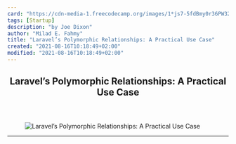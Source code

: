 ```yaml
---
card: "https://cdn-media-1.freecodecamp.org/images/1*js7-5fdBmy0r36PW32dqYA.png"
tags: [Startup]
description: "by Joe Dixon"
author: "Milad E. Fahmy"
title: "Laravel’s Polymorphic Relationships: A Practical Use Case"
created: "2021-08-16T10:18:49+02:00"
modified: "2021-08-16T10:18:49+02:00"
---
```

<div class="site-wrapper">
<main id="site-main" class="site-main outer">
<div class="inner">
<article class="post-full post tag-startup tag-programming tag-web-development tag-php tag-laravel ">
<header class="post-full-header">
<h1 class="post-full-title">Laravel’s Polymorphic Relationships: A Practical Use Case</h1>
</header>
<figure class="post-full-image">
<picture>
<source media="(max-width: 700px)" sizes="1px" srcset="data:image/gif;base64,R0lGODlhAQABAIAAAAAAAP///yH5BAEAAAAALAAAAAABAAEAAAIBRAA7 1w">
<source media="(min-width: 701px)" sizes="(max-width: 800px) 400px,
(max-width: 1170px) 700px,
1400px" srcset="https://cdn-media-1.freecodecamp.org/images/1*js7-5fdBmy0r36PW32dqYA.png 300w,
https://cdn-media-1.freecodecamp.org/images/1*js7-5fdBmy0r36PW32dqYA.png 600w,
https://cdn-media-1.freecodecamp.org/images/1*js7-5fdBmy0r36PW32dqYA.png 1000w,
https://cdn-media-1.freecodecamp.org/images/1*js7-5fdBmy0r36PW32dqYA.png 2000w">
<img onerror="this.style.display='none'" src="https://cdn-media-1.freecodecamp.org/images/1*js7-5fdBmy0r36PW32dqYA.png" alt="Laravel’s Polymorphic Relationships: A Practical Use Case">
</picture>
</figure>
<section class="post-full-content">
<div class="post-content medium-migrated-article">
</div>
<hr>
</section>
</article>
</div>
</main>
</div>
<!-- Google Tag Manager (noscript) -->
<!-- End Google Tag Manager (noscript) -->

